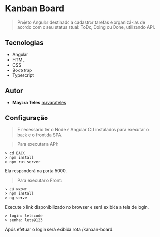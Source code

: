 
# Kanban Board

> Projeto Angular destinado a cadastrar tarefas e organizá-las de acordo com o seu status atual: ToDo, Doing ou Done, utilizando API.

## Tecnologias

- Angular
- HTML
- CSS
- Bootstrap
- Typescript

## Autor

- **Mayara Teles**
  [mayarateles](https://mayarateles.github.io/)

## Configuração

> É necessário ter o Node e Angular CLI instalados para executar o back e o front da SPA.

> Para executar a API:

```
> cd BACK
> npm install
> npm run server
```
Ela responderá na porta 5000.
> Para executar o Front:
```
> cd FRONT
> npm install
> ng serve
```
Execute o link disponibilizado no browser e será exibida  a tela de login.

```
> login: letscode
> senha: lets@123
```

Após efetuar o login será exibida rota /kanban-board.
